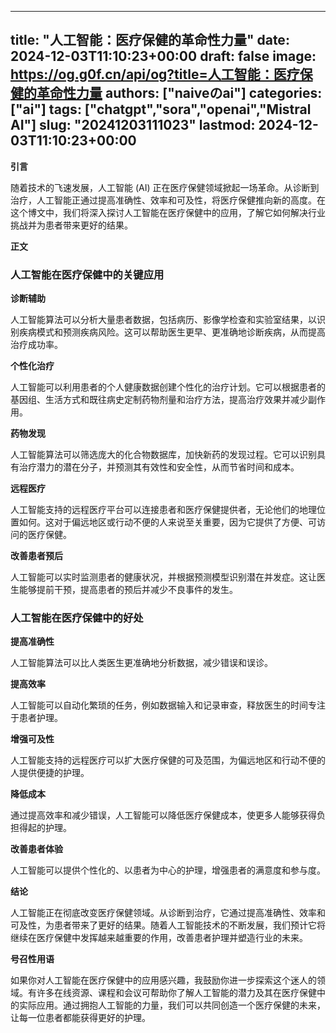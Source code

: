 
---
title: "人工智能：医疗保健的革命性力量"
date: 2024-12-03T11:10:23+00:00
draft: false
image: https://og.g0f.cn/api/og?title=人工智能：医疗保健的革命性力量
authors: ["naiveのai"]
categories: ["ai"]
tags: ["chatgpt","sora","openai","Mistral AI"]
slug: "20241203111023"
lastmod: 2024-12-03T11:10:23+00:00
---
**引言**

随着技术的飞速发展，人工智能 (AI) 正在医疗保健领域掀起一场革命。从诊断到治疗，人工智能正通过提高准确性、效率和可及性，将医疗保健推向新的高度。在这个博文中，我们将深入探讨人工智能在医疗保健中的应用，了解它如何解决行业挑战并为患者带来更好的结果。

**正文**

### 人工智能在医疗保健中的关键应用

**诊断辅助**

人工智能算法可以分析大量患者数据，包括病历、影像学检查和实验室结果，以识别疾病模式和预测疾病风险。这可以帮助医生更早、更准确地诊断疾病，从而提高治疗成功率。

**个性化治疗**

人工智能可以利用患者的个人健康数据创建个性化的治疗计划。它可以根据患者的基因组、生活方式和既往病史定制药物剂量和治疗方法，提高治疗效果并减少副作用。

**药物发现**

人工智能算法可以筛选庞大的化合物数据库，加快新药的发现过程。它可以识别具有治疗潜力的潜在分子，并预测其有效性和安全性，从而节省时间和成本。

**远程医疗**

人工智能支持的远程医疗平台可以连接患者和医疗保健提供者，无论他们的地理位置如何。这对于偏远地区或行动不便的人来说至关重要，因为它提供了方便、可访问的医疗保健。

**改善患者预后**

人工智能可以实时监测患者的健康状况，并根据预测模型识别潜在并发症。这让医生能够提前干预，提高患者的预后并减少不良事件的发生。

### 人工智能在医疗保健中的好处

**提高准确性**

人工智能算法可以比人类医生更准确地分析数据，减少错误和误诊。

**提高效率**

人工智能可以自动化繁琐的任务，例如数据输入和记录审查，释放医生的时间专注于患者护理。

**增强可及性**

人工智能支持的远程医疗可以扩大医疗保健的可及范围，为偏远地区和行动不便的人提供便捷的护理。

**降低成本**

通过提高效率和减少错误，人工智能可以降低医疗保健成本，使更多人能够获得负担得起的护理。

**改善患者体验**

人工智能可以提供个性化的、以患者为中心的护理，增强患者的满意度和参与度。

**结论**

人工智能正在彻底改变医疗保健领域。从诊断到治疗，它通过提高准确性、效率和可及性，为患者带来了更好的结果。随着人工智能技术的不断发展，我们预计它将继续在医疗保健中发挥越来越重要的作用，改善患者护理并塑造行业的未来。

**号召性用语**

如果你对人工智能在医疗保健中的应用感兴趣，我鼓励你进一步探索这个迷人的领域。有许多在线资源、课程和会议可帮助你了解人工智能的潜力及其在医疗保健中的实际应用。通过拥抱人工智能的力量，我们可以共同创造一个医疗保健的未来，让每一位患者都能获得更好的护理。